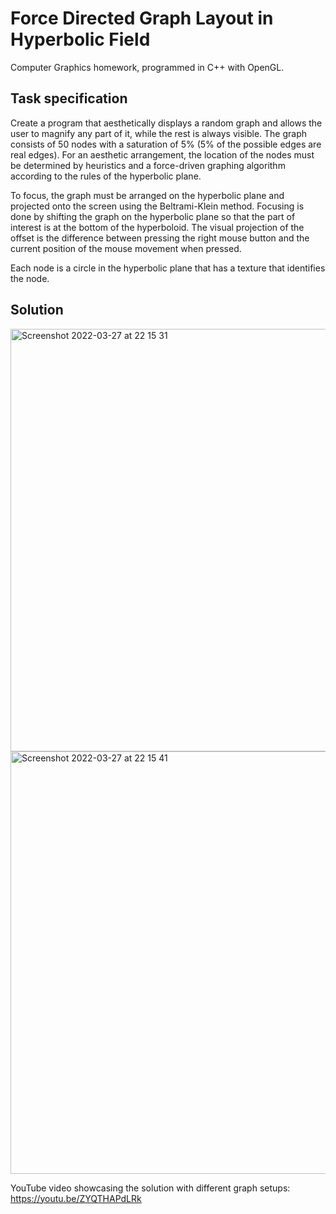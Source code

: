# Force Directed Graph Layout in Hyperbolic Field

Computer Graphics homework, programmed in C++ with OpenGL.

## Task specification

Create a program that aesthetically displays a random graph and allows the user to magnify any part of it, while the rest is always visible. The graph consists of 50 nodes with a saturation of 5% (5% of the possible edges are real edges). For an aesthetic arrangement, the location of the nodes must be determined by heuristics and a force-driven graphing algorithm according to the rules of the hyperbolic plane.

To focus, the graph must be arranged on the hyperbolic plane and projected onto the screen using the Beltrami-Klein method. Focusing is done by shifting the graph on the hyperbolic plane so that the part of interest is at the bottom of the hyperboloid. The visual projection of the offset is the difference between pressing the right mouse button and the current position of the mouse movement when pressed.

Each node is a circle in the hyperbolic plane that has a texture that identifies the node.

## Solution

<img width="676" alt="Screenshot 2022-03-27 at 22 15 31" src="https://user-images.githubusercontent.com/27449756/160299175-494c084c-0437-45eb-99d9-51fb7ace38c6.png">
<img width="676" alt="Screenshot 2022-03-27 at 22 15 41" src="https://user-images.githubusercontent.com/27449756/160299180-f9be6896-80ba-4ed0-bef6-4595e7027f48.png">

YouTube video showcasing the solution with different graph setups: https://youtu.be/ZYQTHAPdLRk
